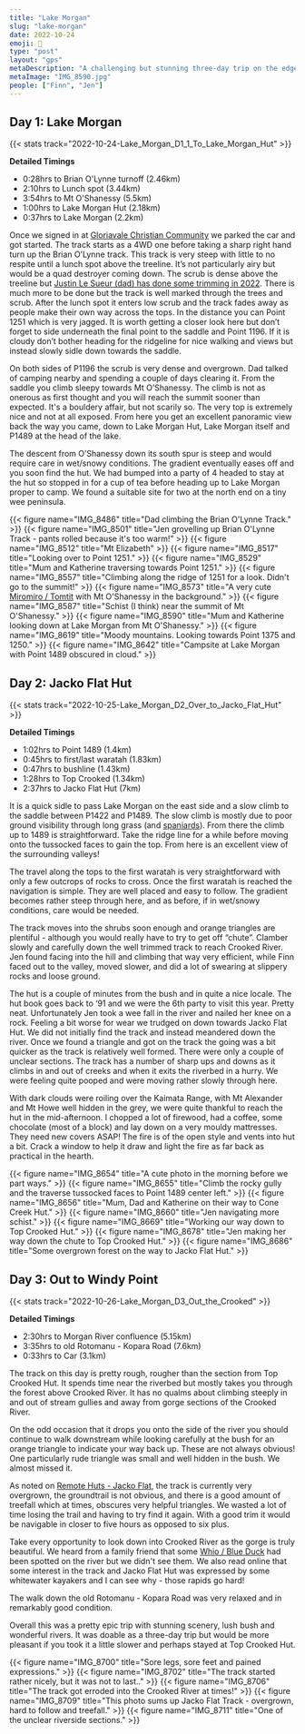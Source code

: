 ```yaml
---
title: "Lake Morgan"
slug: "lake-morgan"
date: 2022-10-24
emoji: 🥾
type: "post"
layout: "gps"
metaDescription: "A challenging but stunning three-day trip on the edge of the Southern Alps with plenty of scenery to amaze."
metaImage: "IMG_8590.jpg"
people: ["Finn", "Jen"]
---
```


## Day 1: Lake Morgan
{{< stats track="2022-10-24-Lake_Morgan_D1_1_To_Lake_Morgan_Hut" >}}

__Detailed Timings__

- 0:28hrs to Brian O'Lynne turnoff (2.46km) 
- 2:10hrs to Lunch spot (3.44km)
- 3:54hrs to Mt O'Shanessy (5.5km)
- 1:00hrs to Lake Morgan Hut (2.18km)
- 0:37hrs to Lake Morgan (2.2km)

Once we signed in at [Gloriavale Christian Community](https://en.wikipedia.org/wiki/Gloriavale_Christian_Community) we parked the car and got started. The track starts as a 4WD one before taking a sharp right hand turn up the Brian O’Lynne track. This track is very steep with little to no respite until a lunch spot above the treeline. It’s not particularly airy but would be a quad destroyer coming down. The scrub is dense above the treeline but [Justin Le Sueur (dad) has done some trimming in 2022](https://www.remotehuts.co.nz/lake-morgan-hut.html). There is much more to be done but the track is well marked through the trees and scrub.
After the lunch spot it enters low scrub and the track fades away as people make their own way across the tops. In the distance you can Point 1251 which is very jagged. It is worth getting a closer look here but don’t forget to side underneath the final point to the saddle and Point 1196. If it is cloudy don’t bother heading for the ridgeline for nice walking and views but instead slowly sidle down towards the saddle.

On both sides of P1196 the scrub is very dense and overgrown. Dad talked of camping nearby and spending a couple of days clearing it. From the saddle you climb sleepy towards Mt O’Shanessy. The climb is not as onerous as first thought and you will reach the summit sooner than expected. It's a bouldery affair, but not scarily so. The very top is extremely nice and not at all exposed. From here you get an excellent panoramic view back the way you came, down to Lake Morgan Hut, Lake Morgan itself and P1489 at the head of the lake.

The descent from O’Shanessy down its south spur is steep and would require care in wet/snowy conditions. The gradient eventually eases off and you soon find the hut. We had bumped into a party of 4 headed to stay at the hut so stopped in for a cup of tea before heading up to Lake Morgan proper to camp. We found a suitable site for two at the north end on a tiny wee peninsula.

{{< figure name="IMG_8486" title="Dad climbing the Brian O'Lynne Track." >}}
{{< figure name="IMG_8501" title="Jen grovelling up Brian O'Lynne Track - pants rolled because it's too warm!" >}}
{{< figure name="IMG_8512" title="Mt Elizabeth" >}}
{{< figure name="IMG_8517" title="Looking over to Point 1251." >}}
{{< figure name="IMG_8529" title="Mum and Katherine traversing towards Point 1251." >}}
{{< figure name="IMG_8557" title="Climbing along the ridge of 1251 for a look. Didn't go to the summit!" >}}
{{< figure name="IMG_8573" title="A very cute [Miromiro / Tomtit](https://nzbirdsonline.org.nz/species/tomtit) with Mt O'Shanessy in the background." >}}
{{< figure name="IMG_8587" title="Schist (I think) near the summit of Mt O'Shanessy." >}}
{{< figure name="IMG_8590" title="Mum and Katherine looking down at Lake Morgan from Mt O'Shanessy." >}}
{{< figure name="IMG_8619" title="Moody mountains. Looking towards Point 1375 and 1250." >}}
{{< figure name="IMG_8642" title="Campsite at Lake Morgan with Point 1489 obscured in cloud." >}}

## Day 2: Jacko Flat Hut
{{< stats track="2022-10-25-Lake_Morgan_D2_Over_to_Jacko_Flat_Hut" >}}

__Detailed Timings__

- 1:02hrs to Point 1489 (1.4km)
- 0:45hrs to first/last waratah (1.83km)
- 0:47hrs to bushline (1.43km)
- 1:28hrs to Top Crooked (1.34km)
- 2:37hrs to Jacko Flat Hut (7km)

It is a quick sidle to pass Lake Morgan on the east side and a slow climb to the saddle between P1422 and P1489. The slow climb is mostly due to poor ground visibility through long grass (and [spaniards](https://en.wikipedia.org/wiki/Aciphylla_colensoi)). From there the climb up to 1489 is straightforward. Take the ridge line for a while before moving onto the tussocked faces to gain the top. From here is an excellent view of the surrounding valleys!

The travel along the tops to the first waratah is very straightforward with only a few outcrops of rocks to cross. Once the first waratah is reached the navigation is simple. They are well placed and easy to follow. The gradient becomes rather steep through here, and as before, if in wet/snowy conditions, care would be needed.

The track moves into the shrubs soon enough and orange triangles are plentiful - although you would really have to try to get off “chute”. Clamber slowly and carefully down the well trimmed track to reach Crooked River. Jen found facing into the hill and climbing that way very efficient, while Finn faced out to the valley, moved slower, and did a lot of swearing at slippery rocks and loose ground.

The hut is a couple of minutes from the bush and in quite a nice locale. The hut book goes back to ‘91 and we were the 6th party to visit this year. Pretty neat. Unfortunately Jen took a wee fall in the river and nailed her knee on a rock. Feeling a bit worse for wear we trudged on down towards Jacko Flat Hut. We did not initially find the track and instead meandered down the river. Once we found a triangle and got on the track the going was a bit quicker as the track is relatively well formed. There were only a couple of unclear sections. The track has a number of sharp ups and downs as it climbs in and out of creeks and when it exits the riverbed in a hurry. We were feeling quite pooped and were moving rather slowly through here.

With dark clouds were roiling over the Kaimata Range, with Mt Alexander and Mt Howe well hidden in the grey, we were quite thankful to reach the hut in the mid-afternoon. I chopped a lot of firewood, had a coffee, some chocolate (most of a block) and lay down on a very mouldy mattresses. They need new covers ASAP! The fire is of the open style and vents into hut a bit. Crack a window to help it draw and light the fire as far back as practical in the hearth.

{{< figure name="IMG_8654" title="A cute photo in the morning before we part ways." >}}
{{< figure name="IMG_8655" title="Climb the rocky gully and the traverse tussocked faces to Point 1489 center left." >}}
{{< figure name="IMG_8656" title="Mum, Dad and Katherine on their way to Cone Creek Hut." >}}
{{< figure name="IMG_8660" title="Jen navigating more schist." >}}
{{< figure name="IMG_8669" title="Working our way down to Top Crooked Hut." >}}
{{< figure name="IMG_8678" title="Jen making her way down the chute to Top Crooked Hut." >}}
{{< figure name="IMG_8686" title="Some overgrown forest on the way to Jacko Flat Hut." >}}

## Day 3: Out to Windy Point
{{< stats track="2022-10-26-Lake_Morgan_D3_Out_the_Crooked" >}}

__Detailed Timings__

- 2:30hrs to Morgan River confluence (5.15km)
- 3:35hrs to old Rotomanu - Kopara Road (7.6km)
- 0:33hrs to Car (3.1km)

The track on this day is pretty rough, rougher than the section from Top Crooked Hut. It spends time near the riverbed but mostly takes you through the forest above Crooked River. It has no qualms about climbing steeply in and out of stream gullies and away from gorge sections of the Crooked River.

On the odd occasion that it drops you onto the side of the river you should continue to walk downstream while looking carefully at the bush for an orange triangle to indicate your way back up. These are not always obvious! One particularly rude triangle was small and well hidden in the bush. We almost missed it.

As noted on [Remote Huts - Jacko Flat](https://www.remotehuts.co.nz/jacko-flat-hut.html), the track is currently very overgrown, the groundtrail is not obvious, and there is a good amount of treefall which at times, obscures very helpful triangles. We wasted a lot of time losing the trail and having to try find it again. With a good trim it would be navigable in closer to five hours as opposed to six plus.

Take every opportunity to look down into Crooked River as the gorge is truly beautiful. We heard from a family friend that some [Whio / Blue Duck](https://nzbirdsonline.org.nz/species/blue-duck) had been spotted on the river but we didn't see them. We also read online that some interest in the track and Jacko Flat Hut was expressed by some whitewater kayakers and I can see why - those rapids go hard!

The walk down the old Rotomanu - Kopara Road was very relaxed and in remarkably good condition.

Overall this was a pretty epic trip with stunning scenery, lush bush and wonderful rivers. It was doable as a three-day trip but would be more pleasant if you took it a little slower and perhaps stayed at Top Crooked Hut.

{{< figure name="IMG_8700" title="Sore legs, sore feet and pained expressions." >}}
{{< figure name="IMG_8702" title="The track started rather nicely, but it was not to last.." >}}
{{< figure name="IMG_8706" title="The track got erroded into the Crooked River at times!" >}}
{{< figure name="IMG_8709" title="This photo sums up Jacko Flat Track - overgrown, hard to follow and treefall." >}}
{{< figure name="IMG_8711" title="One of the unclear riverside sections." >}}
